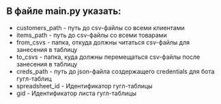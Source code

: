 ## В файле main.py указать:
* customers_path - путь до csv-файлы со всеми клиентами
* items_path - путь до csv-файлы со всеми товарами
* from_csvs - папка, откуда должны читаться csv-файлы для занесения в таблицу
* to_csvs - папка, куда должны перемещаться csv-файлы после занесения в таблицу
* creds_path - путь до json-файла создержащего credentials для бота гугл-таблиц
* spreadsheet_id - Идентификатор гугл-таблицы
* gid - Идентификатор листа гугл-таблицы
